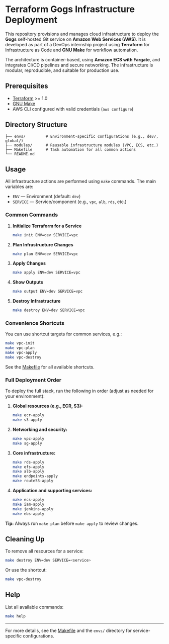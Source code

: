 
# Terraform Gogs Infrastructure Deployment

This repository provisions and manages cloud infrastructure to deploy the **Gogs** self-hosted Git service on **Amazon Web Services (AWS)**. It is developed as part of a DevOps internship project using **Terraform** for Infrastructure as Code and **GNU Make** for workflow automation.

The architecture is container-based, using **Amazon ECS with Fargate**, and integrates CI/CD pipelines and secure networking. The infrastructure is modular, reproducible, and suitable for production use.

## Prerequisites

- [Terraform](https://www.terraform.io/downloads.html) >= 1.0
- [GNU Make](https://www.gnu.org/software/make/)
- AWS CLI configured with valid credentials (`aws configure`)

## Directory Structure

```text
├── envs/         # Environment-specific configurations (e.g., dev/, global/)
├── modules/      # Reusable infrastructure modules (VPC, ECS, etc.)
├── Makefile      # Task automation for all common actions
└── README.md
```

## Usage

All infrastructure actions are performed using `make` commands. The main variables are:

- `ENV` — Environment (default: `dev`)
- `SERVICE` — Service/component (e.g., `vpc`, `alb`, `rds`, etc.)

### Common Commands

1. **Initialize Terraform for a Service**

   ```sh
   make init ENV=dev SERVICE=vpc
   ```

2. **Plan Infrastructure Changes**

   ```sh
   make plan ENV=dev SERVICE=vpc
   ```

3. **Apply Changes**

   ```sh
   make apply ENV=dev SERVICE=vpc
   ```

4. **Show Outputs**

   ```sh
   make output ENV=dev SERVICE=vpc
   ```

5. **Destroy Infrastructure**

   ```sh
   make destroy ENV=dev SERVICE=vpc
   ```

### Convenience Shortcuts

You can use shortcut targets for common services, e.g.:

```sh
make vpc-init
make vpc-plan
make vpc-apply
make vpc-destroy
```

See the [Makefile](Makefile) for all available shortcuts.

### Full Deployment Order

To deploy the full stack, run the following in order (adjust as needed for your environment):

1. **Global resources (e.g., ECR, S3):**
   ```sh
   make ecr-apply
   make s3-apply
   ```

2. **Networking and security:**
   ```sh
   make vpc-apply
   make sg-apply
   ```

3. **Core infrastructure:**
   ```sh
   make rds-apply
   make efs-apply
   make alb-apply
   make endpoints-apply
   make route53-apply
   ```

4. **Application and supporting services:**
   ```sh
   make ecs-apply
   make iam-apply
   make jenkins-apply
   make ebs-apply
   ```

**Tip:** Always run `make plan` before `make apply` to review changes.

## Cleaning Up

To remove all resources for a service:

```sh
make destroy ENV=dev SERVICE=<service>
```

Or use the shortcut:

```sh
make vpc-destroy
```

## Help

List all available commands:

```sh
make help
```

---

For more details, see the [Makefile](Makefile) and the `envs/` directory for service-specific configurations.

